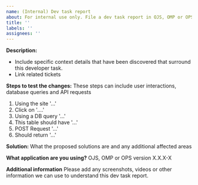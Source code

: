```yaml
---
name: (Internal) Dev task report
about: For internal use only. File a dev task report in OJS, OMP or OPS.
title: ''
labels: ''
assignees: ''
---
```


**Description:**
- Include specific context details that have been discovered that surround this developer task.
- Link related tickets

**Steps to test the changes:**
These steps can include user interactions, database queries and API requests
1. Using the site '...' 
2. Click on '....'
3. Using a DB query '...'
4. This table should have '...'
5. POST Request '...'
6. Should return '...'

**Solution:** What the proposed solutions are and any additional affected areas

**What application are you using?**
  OJS, OMP or OPS version X.X.X-X

**Additional information**
Please add any screenshots, videos or other information we can use to understand this dev task report.
